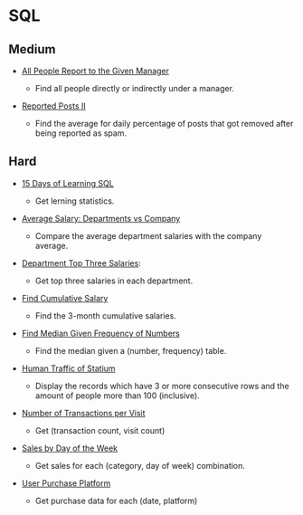 SQL
===

## Medium

+ [All People Report to the Given Manager](all-people-report-to-the-given-manager.sql)
  - Find all people directly or indirectly under a manager.

+ [Reported Posts II](reported-posts-ii.sql)
  - Find the average for daily percentage of posts that got removed after being reported as spam.


## Hard

+ [15 Days of Learning SQL](15-days-of-learning.sql)
  - Get lerning statistics.

+ [Average Salary: Departments vs Company](average-salary-dep-vs-company.sql)
  - Compare the average department salaries with the company average.

+ [Department Top Three Salaries](top-three-in-each-group.sql):
  - Get top three salaries in each department.

+ [Find Cumulative Salary](find-cumulative-salary.sql)
  - Find the 3-month cumulative salaries.

+ [Find Median Given Frequency of Numbers](find-median-given-frequency-of-numbers.sql)
  - Find the median given a (number, frequency) table.

+ [Human Traffic of Statium](human-traffic-of-stadium.sql)
  - Display the records which have 3 or more consecutive rows and the amount of people more than 100 (inclusive).

+ [Number of Transactions per Visit](number-of-transactions-per-visit.sql)
  - Get (transaction count, visit count)

+ [Sales by Day of the Week](sales-by-day-of-the-week.sql)
  - Get sales for each (category, day of week) combination.

+ [User Purchase Platform](user-purchase-platform.sql)
  - Get purchase data for each (date, platform)


